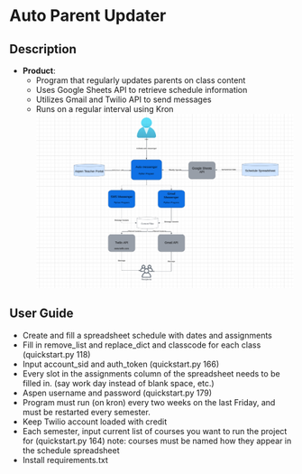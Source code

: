 # Auto Parent Updater 
## Description
- **Product**:
  - Program that regularly updates parents on class content
  - Uses Google Sheets API to retrieve schedule information
  - Utilizes Gmail and Twilio API to send messages
  - Runs on a regular interval using Kron
![Alt text](readme2.png)

## User Guide

- Create and fill a spreadsheet schedule with dates and assignments   
- Fill in remove_list and replace_dict and classcode for each class (quickstart.py 118)
- Input account_sid and auth_token (quickstart.py 166)
- Every slot in the assignments column of the spreadsheet  needs to be filled in. (say work day instead of blank space, etc.)
- Aspen username and password  (quickstart.py 179)
- Program must run (on kron) every two weeks on the last Friday, and must be restarted every semester. 
- Keep Twilio account loaded with credit
- Each semester, input current list of courses you want to run the project for (quickstart.py 164) note: courses must be named how they appear in the schedule spreadsheet
- Install requirements.txt       